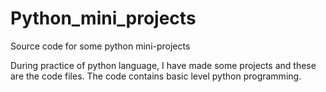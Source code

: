 # Python_mini_projects
Source code for some python mini-projects

During practice of python language, I have made some projects and these are the code files.
The code contains basic level python programming.
